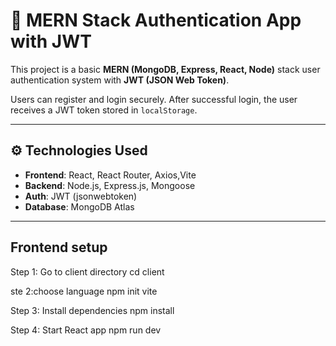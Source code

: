# 🔐 MERN Stack Authentication App with JWT

This project is a basic **MERN (MongoDB, Express, React, Node)** stack user authentication system with **JWT (JSON Web Token)**.

Users can register and login securely. After successful login, the user receives a JWT token stored in `localStorage`.

---

## ⚙️ Technologies Used

- **Frontend**: React, React Router, Axios,Vite
- **Backend**: Node.js, Express.js, Mongoose
- **Auth**: JWT (jsonwebtoken)
- **Database**: MongoDB Atlas

---
## Frontend setup
Step 1: Go to client directory
  cd client
  
ste 2:choose language
  npm init vite
  
Step 3: Install dependencies
  npm install

Step 4: Start React app
  npm run dev

